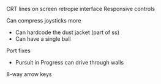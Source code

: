 
CRT lines on screen
retropie interface
Responsive controls

Can compress joysticks more
- Can hardcode the dust jacket (part of ss)
- Can have a single ball

Port fixes
- Pursuit in Progress can drive through walls


8-way arrow keys
